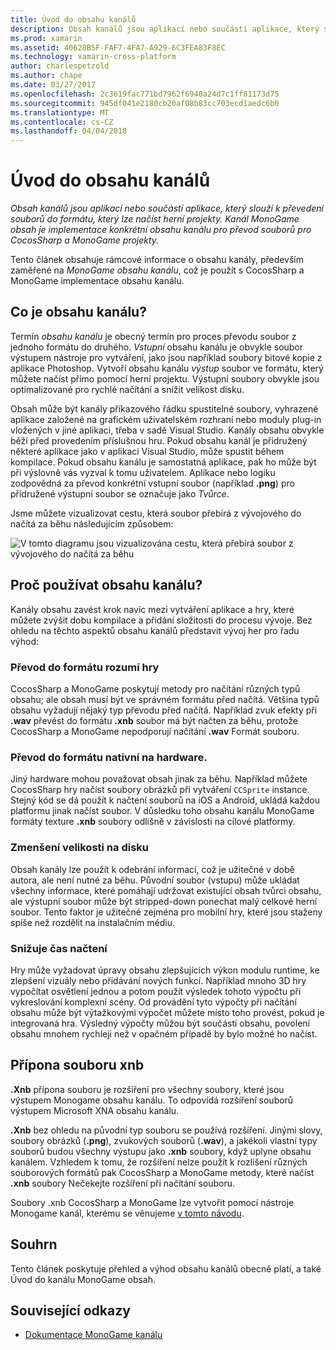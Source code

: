 ```yaml
---
title: Úvod do obsahu kanálů
description: Obsah kanálů jsou aplikací nebo součástí aplikace, který slouží k převedení souborů do formátu, který lze načíst herní projekty. Kanál MonoGame obsah je implementace konkrétní obsahu kanálu pro převod souborů pro CocosSharp a MonoGame projekty.
ms.prod: xamarin
ms.assetid: 40628B5F-FAF7-4FA7-A929-6C3FEA83F8EC
ms.technology: xamarin-cross-platform
author: charlespetzold
ms.author: chape
ms.date: 03/27/2017
ms.openlocfilehash: 2c3619fac771bd7962f6940a24d7c1ff81173d75
ms.sourcegitcommit: 945df041e2180cb20af08b83cc703ecd1aedc6b0
ms.translationtype: MT
ms.contentlocale: cs-CZ
ms.lasthandoff: 04/04/2018
---
```

# <a name="introduction-to-content-pipelines"></a>Úvod do obsahu kanálů

_Obsah kanálů jsou aplikací nebo součástí aplikace, který slouží k převedení souborů do formátu, který lze načíst herní projekty. Kanál MonoGame obsah je implementace konkrétní obsahu kanálu pro převod souborů pro CocosSharp a MonoGame projekty._

Tento článek obsahuje rámcové informace o obsahu kanály, především zaměřené na *MonoGame obsahu kanálu*, což je použít s CocosSharp a MonoGame implementace obsahu kanálu.


## <a name="what-is-a-content-pipeline"></a>Co je obsahu kanálu?

Termín *obsahu kanálu* je obecný termín pro proces převodu soubor z jednoho formátu do druhého. *Vstupní* obsahu kanálu je obvykle soubor výstupem nástroje pro vytváření, jako jsou například soubory bitové kopie z aplikace Photoshop. Vytvoří obsahu kanálu *výstup* soubor ve formátu, který můžete načíst přímo pomocí herní projektu. Výstupní soubory obvykle jsou optimalizované pro rychlé načítání a snížit velikost disku.

Obsah může být kanály příkazového řádku spustitelné soubory, vyhrazené aplikace založené na grafickém uživatelském rozhraní nebo moduly plug-in vložených v jiné aplikaci, třeba v sadě Visual Studio. Kanály obsahu obvykle běží před provedením příslušnou hru. Pokud obsahu kanál je přidružený některé aplikace jako v aplikaci Visual Studio, může spustit během kompilace. Pokud obsahu kanálu je samostatná aplikace, pak ho může být při výslovně vás vyzval k tomu uživatelem. Aplikace nebo logiku zodpovědná za převod konkrétní vstupní soubor (například **.png**) pro přidružené výstupní soubor se označuje jako *Tvůrce*. 

Jsme můžete vizualizovat cestu, která soubor přebírá z vývojového do načítá za běhu následujícím způsobem:

![](introduction-images/image1.png "V tomto diagramu jsou vizualizována cestu, která přebírá soubor z vývojového do načítá za běhu")

## <a name="why-use-a-content-pipeline"></a>Proč používat obsahu kanálu?

Kanály obsahu zavést krok navíc mezi vytváření aplikace a hry, které můžete zvýšit dobu kompilace a přidání složitosti do procesu vývoje. Bez ohledu na těchto aspektů obsahu kanálů představit vývoj her pro řadu výhod:


### <a name="converting-to-a-format-understood-by-the-game"></a>Převod do formátu rozumí hry

CocosSharp a MonoGame poskytují metody pro načítání různých typů obsahu; ale obsah musí být ve správném formátu před načítá. Většina typů obsahu vyžadují nějaký typ převodu před načítá. Například zvuk efekty při **.wav** převést do formátu **.xnb** soubor má být načten za běhu, protože CocosSharp a MonoGame nepodporují načítání **.wav** Formát souboru.


### <a name="converting-to-a-format-native-to-the-hardware"></a>Převod do formátu nativní na hardware.

Jiný hardware mohou považovat obsah jinak za běhu. Například můžete CocosSharp hry načíst soubory obrázků při vytváření `CCSprite` instance. Stejný kód se dá použít k načtení souborů na iOS a Android, ukládá každou platformu jinak načíst soubor. V důsledku toho obsahu kanálu MonoGame formáty texture **.xnb** soubory odlišně v závislosti na cílové platformy.


### <a name="reducing-size-on-disk"></a>Zmenšení velikosti na disku 

Obsah kanály lze použít k odebrání informací, což je užitečné v době autora, ale není nutné za běhu. Původní soubor (vstupu) může ukládat všechny informace, které pomáhají udržovat existující obsah tvůrci obsahu, ale výstupní soubor může být stripped-down ponechat malý celkové herní soubor. Tento faktor je užitečné zejména pro mobilní hry, které jsou staženy spíše než rozdělit na instalačním médiu.


### <a name="reducing-load-time"></a>Snižuje čas načtení

Hry může vyžadovat úpravy obsahu zlepšujících výkon modulu runtime, ke zlepšení vizuály nebo přidávání nových funkcí. Například mnoho 3D hry vypočítat osvětlení jednou a potom použít výsledek tohoto výpočtu při vykreslování komplexní scény. Od provádění tyto výpočty při načítání obsahu může být výtažkovými výpočet můžete místo toho provést, pokud je integrovaná hra. Výsledný výpočty můžou být součástí obsahu, povolení obsahu mnohem rychleji než v opačném případě by bylo možné ho načíst. 


## <a name="xnb-file-extension"></a>Přípona souboru xnb

**.Xnb** přípona souboru je rozšíření pro všechny soubory, které jsou výstupem Monogame obsahu kanálu. To odpovídá rozšíření souborů výstupem Microsoft XNA obsahu kanálu.

**.Xnb** bez ohledu na původní typ souboru se používá rozšíření. Jinými slovy, soubory obrázků (**.png**), zvukových souborů (**.wav**), a jakékoli vlastní typy souborů budou všechny výstupu jako **.xnb** soubory, když uplyne obsahu kanálem. Vzhledem k tomu, že rozšíření nelze použít k rozlišení různých souborových formátů pak CocosSharp a MonoGame metody, které načíst **.xnb** soubory Nečekejte rozšíření při načítání souboru.

Soubory .xnb CocosSharp a MonoGame lze vytvořit pomocí nástroje Monogame kanál, kterému se věnujeme [v tomto návodu](~/graphics-games/cocossharp/content-pipeline/walkthrough.md).


## <a name="summary"></a>Souhrn

Tento článek poskytuje přehled a výhod obsahu kanálů obecně platí, a také Úvod do kanálu MonoGame obsah.

## <a name="related-links"></a>Související odkazy

- [Dokumentace MonoGame kanálu](http://www.monogame.net/documentation/?page=Pipeline)
